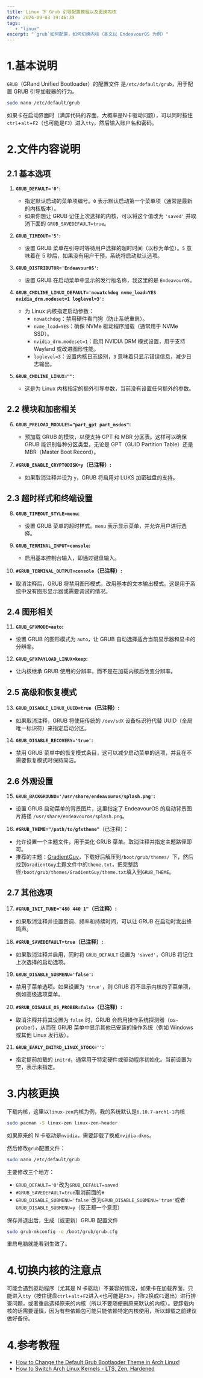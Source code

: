```yaml
---
title: Linux 下 Grub 引导配置教程以及更换内核
date: 2024-09-03 19:46:39
tags:
   - "linux"
excerpt: "`grub`如何配置，如何切换内核（本文以 EndeavourOS 为例）"
---
```



# 1.基本说明

`GRUB`（GRand Unified Bootloader）的配置文件 是`/etc/default/grub`，用于配置 GRUB 引导加载器的行为。
```bash
sudo nano /etc/default/grub
```

如果卡在启动界面时（满屏代码的界面，大概率是N卡驱动问题），可以同时按住`ctrl`+`alt`+`F2`（也可能是`F3`）进入`tty`，然后输入账户名和密码。

# 2.文件内容说明

## 2.1 基本选项

1. **`GRUB_DEFAULT='0'`:**
   - 指定默认启动的菜单项编号。`0` 表示默认启动第一个菜单项（通常是最新的内核版本）。
   - 如果你想让 GRUB 记住上次选择的内核，可以将这个值改为 `'saved'` 并取消下面的 `GRUB_SAVEDEFAULT=true`。

2. **`GRUB_TIMEOUT='5'`:**
   - 设置 GRUB 菜单在引导时等待用户选择的超时时间（以秒为单位）。`5` 意味着在 5 秒后，如果没有用户干预，系统将启动默认选项。

3. **`GRUB_DISTRIBUTOR='EndeavourOS'`:**
   - 设置 GRUB 在启动菜单中显示的发行版名称，我这里的是 `EndeavourOS`。

4. **`GRUB_CMDLINE_LINUX_DEFAULT='nowatchdog nvme_load=YES nvidia_drm.modeset=1 loglevel=3'`:**
   - 为 Linux 内核指定启动参数：
     - `nowatchdog`：禁用硬件看门狗（防止系统重启）。
     - `nvme_load=YES`：确保 NVMe 驱动程序加载（通常用于 NVMe SSD）。
     - `nvidia_drm.modeset=1`：启用 NVIDIA DRM 模式设置，用于支持 Wayland 或改进图形性能。
     - `loglevel=3`：设置内核日志级别，`3` 意味着只显示错误信息，减少日志输出。

5. **`GRUB_CMDLINE_LINUX=""`:**
   - 这是为 Linux 内核指定的额外引导参数，当前没有设置任何额外的参数。

## 2.2 模块和加密相关

6. **`GRUB_PRELOAD_MODULES="part_gpt part_msdos"`:**
   - 预加载 GRUB 的模块，以便支持 GPT 和 MBR 分区表。这样可以确保 GRUB 能识别各种分区类型，无论是 GPT（GUID Partition Table）还是 MBR（Master Boot Record）。

7. **`#GRUB_ENABLE_CRYPTODISK=y`（已注释）:**
   - 如果取消注释并设为 `y`，GRUB 将启用对 LUKS 加密磁盘的支持。

## 2.3 超时样式和终端设置

8. **`GRUB_TIMEOUT_STYLE=menu`:**
   - 设置 GRUB 菜单的超时样式。`menu` 表示显示菜单，并允许用户进行选择。

9. **`GRUB_TERMINAL_INPUT=console`:**
   - 启用基本控制台输入，即通过键盘输入。

10. **`#GRUB_TERMINAL_OUTPUT=console`（已注释）:**
   - 取消注释后，GRUB 将禁用图形模式，改用基本的文本输出模式。这是用于系统中没有图形显示器或需要调试的情况。

## 2.4 图形相关

11. **`GRUB_GFXMODE=auto`:**
   - 设置 GRUB 的图形模式为 `auto`，让 GRUB 自动选择适合当前显示器和显卡的分辨率。

12. **`GRUB_GFXPAYLOAD_LINUX=keep`:**
   - 让内核继承 GRUB 使用的分辨率，而不是在加载内核后改变分辨率。

## 2.5 高级和恢复模式

13. **`GRUB_DISABLE_LINUX_UUID=true`（已注释）:**
   - 如果取消注释，GRUB 将使用传统的 `/dev/sdX` 设备标识符代替 UUID（全局唯一标识符）来指定启动分区。

14. **`GRUB_DISABLE_RECOVERY='true'`:**
   - 禁用 GRUB 菜单中的恢复模式条目，这可以减少启动菜单的选项，并且在不需要恢复模式时保持简洁。

## 2.6 外观设置

15. **`GRUB_BACKGROUND='/usr/share/endeavouros/splash.png'`:**
   - 设置 GRUB 启动菜单的背景图片，这里指定了 EndeavourOS 的启动背景图片路径 `/usr/share/endeavouros/splash.png`。

16. **`#GRUB_THEME="/path/to/gfxtheme"`**（已注释）：
   - 允许设置一个主题文件，用于美化 GRUB 菜单。取消注释并指定主题路径即可。
   - 推荐的主题：[GradientGuy](https://www.pling.com/p/2025649/)，下载好后解压到`/boot/grub/themes/ `下，然后找到`GradientGuy`主题文件中的`theme.txt`，把完整路径`/boot/grub/themes/GradientGuy/theme.txt`填入到`GRUB_THEME`。

## 2.7 其他选项

17. **`#GRUB_INIT_TUNE="480 440 1"`（已注释）:**
   - 如果取消注释并设置音调、频率和持续时间，可以让 GRUB 在启动时发出蜂鸣声。

18. **`#GRUB_SAVEDEFAULT=true`（已注释）:**
   - 如果取消注释并启用，同时将 `GRUB_DEFAULT` 设置为 `'saved'`，GRUB 将记住上次选择的启动选项。

19. **`GRUB_DISABLE_SUBMENU='false'`:**
   - 禁用子菜单选项。如果设置为 `'true'`，则 GRUB 将不显示内核的子菜单项，例如高级选项菜单。

20. **`#GRUB_DISABLE_OS_PROBER=false`（已注释）:**
   - 取消注释并将其设置为 `false` 时，GRUB 会启用操作系统探测器（os-prober），从而在 GRUB 菜单中显示其他已安装的操作系统（例如 Windows 或其他 Linux 发行版）。

21. **`GRUB_EARLY_INITRD_LINUX_STOCK=''`:**
   - 指定提前加载的 `initrd`，通常用于特定硬件或驱动程序初始化。当前设置为空，表示未指定。

# 3.内核更换

下载内核，这里以`linux-zen`内核为例，我的系统默认是`6.10.7-arch1-1`内核
```bash
sudo pacman -S linux-zen linux-zen-header
```
如果原来的 N 卡驱动是`nvidia`，需要卸载了换成`nvidia-dkms`。

然后修改`grub`配置文件：
```bash
sudo nano /etc/default/grub
```

主要修改三个地方：
- `GRUB_DEFAULT='0'`改为`GRUB_DEFAULT=saved`
- `#GRUB_SAVEDEFAULT=true`取消前面的`#`
- `GRUB_DISABLE_SUBMENU='false'`改为`GRUB_DISABLE_SUBMENU='true'`或者`GRUB_DISABLE_SUBMENU=y`（反正都一个意思）

保存并退出后，生成（或更新）GRUB 配置文件
```bash
sudo grub-mkconfig -o /boot/grub/grub.cfg
```
重启电脑就能看到生效了。

# 4.切换内核的注意点

可能会遇到驱动程序（尤其是 N 卡驱动）不兼容的情况，如果卡在加载界面，只能进入`tty`（按住键盘`ctrl`+`alt`+`F2`进入<也可能是`F3`>，把`F2`换成`F1`退出）进行排查问题，或者重启选择原来的内核（所以不要随便删原来默认的内核）。要卸载内核的话需要谨慎，因为有些依赖包可能只能依赖特定内核使用，所以卸载之前建议做好备份。

# 4.参考教程

- [How to Change the Default Grub Bootlaoder Theme in Arch Linux!](https://www.youtube.com/watch?v=1vLGebdIPZ8&list=PL7XUZPsvfw3DfZDpU3bqNYZWzKroAWaT5&index=6)
- [How to Switch Arch Linux Kernels - LTS, Zen, Hardened](https://www.youtube.com/watch?v=KbcUmAlQCHs&list=PL7XUZPsvfw3DfZDpU3bqNYZWzKroAWaT5&index=5)